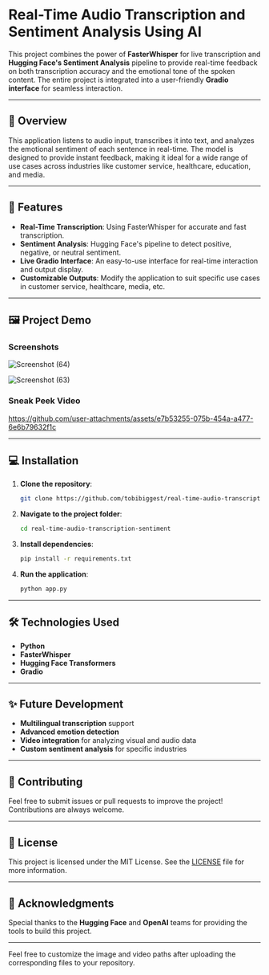 # Real-Time Audio Transcription and Sentiment Analysis Using AI

This project combines the power of **FasterWhisper** for live transcription and **Hugging Face's Sentiment Analysis** pipeline to provide real-time feedback on both transcription accuracy and the emotional tone of the spoken content. The entire project is integrated into a user-friendly **Gradio interface** for seamless interaction.

---

## 📜 Overview

This application listens to audio input, transcribes it into text, and analyzes the emotional sentiment of each sentence in real-time. The model is designed to provide instant feedback, making it ideal for a wide range of use cases across industries like customer service, healthcare, education, and media.

---

## 🚀 Features
- **Real-Time Transcription**: Using FasterWhisper for accurate and fast transcription.
- **Sentiment Analysis**: Hugging Face's pipeline to detect positive, negative, or neutral sentiment.
- **Live Gradio Interface**: An easy-to-use interface for real-time interaction and output display.
- **Customizable Outputs**: Modify the application to suit specific use cases in customer service, healthcare, media, etc.


---

## 🖼 Project Demo

### Screenshots
![Screenshot (64)](https://github.com/user-attachments/assets/df9a2b97-068c-4317-8a69-968677ac86e2)

![Screenshot (63)](https://github.com/user-attachments/assets/fb76666f-ca22-4935-96ba-98d82bfae71c)

### Sneak Peek Video

https://github.com/user-attachments/assets/e7b53255-075b-454a-a477-6e6b79632f1c


---

## 💻 Installation

1. **Clone the repository**:
   ```bash
   git clone https://github.com/tobibiggest/real-time-audio-transcription-sentiment.git
   ```

2. **Navigate to the project folder**:
   ```bash
   cd real-time-audio-transcription-sentiment
   ```

3. **Install dependencies**:
   ```bash
   pip install -r requirements.txt
   ```

4. **Run the application**:
   ```bash
   python app.py
   ```

---

## 🛠 Technologies Used
- **Python**
- **FasterWhisper**
- **Hugging Face Transformers**
- **Gradio**
  
---

## ✨ Future Development
- **Multilingual transcription** support
- **Advanced emotion detection**
- **Video integration** for analyzing visual and audio data
- **Custom sentiment analysis** for specific industries

---

## 🤝 Contributing

Feel free to submit issues or pull requests to improve the project! Contributions are always welcome.

---

## 📜 License

This project is licensed under the MIT License. See the [LICENSE](LICENSE) file for more information.

---

## 🙌 Acknowledgments

Special thanks to the **Hugging Face** and **OpenAI** teams for providing the tools to build this project.

---

Feel free to customize the image and video paths after uploading the corresponding files to your repository.
